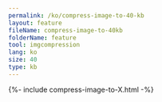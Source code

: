 ```yaml
---
permalink: /ko/compress-image-to-40-kb
layout: feature
fileName: compress-image-to-40kb
folderName: feature
tool: imgcompression
lang: ko
size: 40
type: kb
---
```


{%- include compress-image-to-X.html -%}
